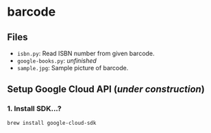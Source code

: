# barcode

## Files
- `isbn.py`: Read ISBN number from given barcode.
- `google-books.py`: *unfinished*
- `sample.jpg`: Sample picture of barcode.

## Setup Google Cloud API (*under construction*)
### 1. Install SDK...?
```bash
brew install google-cloud-sdk
```